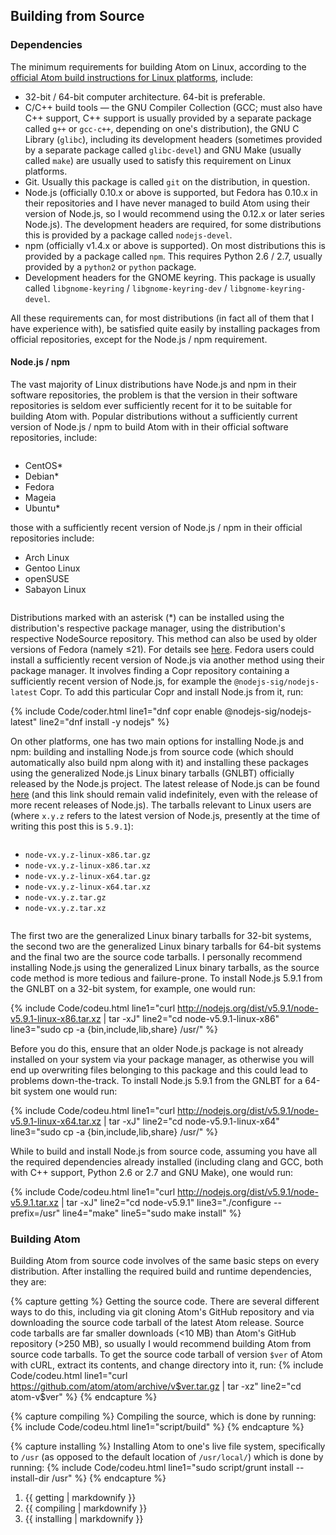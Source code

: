 ## Building from Source

### Dependencies
The minimum requirements for building Atom on Linux, according to the [official Atom build instructions for Linux platforms](https://github.com/atom/atom/blob/master/docs/build-instructions/linux.md), include:

* 32-bit / 64-bit computer architecture. 64-bit is preferable.
* C/C++ build tools &mdash; the GNU Compiler Collection (GCC; must also have C++ support, C++ support is usually provided by a separate package called `g++` or `gcc-c++`, depending on one's distribution), the GNU C Library (`glibc`), including its development headers (sometimes provided by a separate package called `glibc-devel`) and GNU Make (usually called `make`) are usually used to satisfy this requirement on Linux platforms.
* Git. Usually this package is called `git` on the distribution, in question.
* Node.js (officially 0.10.x or above is supported, but Fedora has 0.10.x in their repositories and I have never managed to build Atom using their version of Node.js, so I would recommend using the 0.12.x or later series Node.js). The development headers are required, for some distributions this is provided by a package called `nodejs-devel`.
* npm (officially v1.4.x or above is supported). On most distributions this is provided by a package called `npm`. This requires Python 2.6 / 2.7, usually provided by a `python2` or `python` package.
* Development headers for the GNOME keyring. This package is usually called `libgnome-keyring` / `libgnome-keyring-dev` / `libgnome-keyring-devel`.

All these requirements can, for most distributions (in fact all of them that I have experience with), be satisfied quite easily by installing packages from official repositories, except for the Node.js / npm requirement.

#### Node.js / npm
The vast majority of Linux distributions have Node.js and npm in their software repositories, the problem is that the version in their software repositories is seldom ever sufficiently recent for it to be suitable for building Atom with. Popular distributions without a sufficiently current version of Node.js / npm to build Atom with in their official software repositories, include:
<div class="div-col columns column-count column-count-6" style="-moz-column-count: 6; -webkit-column-count: 6; column-count: 6;">
  <ul>
    <li>CentOS*</li>
    <li>Debian*</li>
    <li>Fedora</li>
    <li>Mageia</li>
    <li>Ubuntu*</li>
  </ul>
</div>
those with a sufficiently recent version of Node.js / npm in their official repositories include:
<div class="div-col columns column-count column-count-5" style="-moz-column-count: 5; -webkit-column-count: 5; column-count: 5;">
  <ul>
    <li>Arch Linux</li>
    <li>Gentoo Linux</li>
    <li>openSUSE</li>
    <li>Sabayon Linux</li>
  </ul>
</div>

Distributions marked with an asterisk (&#42;) can be installed using the distribution's respective package manager, using the distribution's respective NodeSource repository. This method can also be used by older versions of Fedora (namely &le;21). For details see [here](https://nodejs.org/en/download/package-manager/). Fedora users could install a sufficiently recent version of Node.js via another method using their package manager. It involves finding a Copr repository containing a sufficiently recent version of Node.js, for example the `@nodejs-sig/nodejs-latest` Copr. To add this particular Copr and install Node.js from it, run:

{% include Code/coder.html line1="dnf copr enable @nodejs-sig/nodejs-latest" line2="dnf install -y nodejs" %}

On other platforms, one has two main options for installing Node.js and npm: building and installing Node.js from source code (which should automatically also build npm along with it) and installing these packages using the generalized Node.js Linux binary tarballs (GNLBT) officially released by the Node.js project. The latest release of Node.js can be found [here](http://nodejs.org/dist/latest/) (and this link should remain valid indefinitely, even with the release of more recent releases of Node.js). The tarballs relevant to Linux users are (where `x.y.z` refers to the latest version of Node.js, presently at the time of writing this post this is `5.9.1`):

<div class="div-col columns column-count column-count-2" style="-moz-column-count: 2; -webkit-column-count: 2; column-count: 2;">
  <ul>
    <li><code>node-vx.y.z-linux-x86.tar.gz</code></li>
    <li><code>node-vx.y.z-linux-x86.tar.xz</code></li>
    <li><code>node-vx.y.z-linux-x64.tar.gz</code></li>
    <li><code>node-vx.y.z-linux-x64.tar.xz</code></li>
    <li><code>node-vx.y.z.tar.gz</code></li>
    <li><code>node-vx.y.z.tar.xz</code></li>
  </ul>
</div>

The first two are the generalized Linux binary tarballs for 32-bit systems, the second two are the generalized Linux binary tarballs for 64-bit systems and the final two are the source code tarballs. I personally recommend installing Node.js using the generalized Linux binary tarballs, as the source code method is more tedious and failure-prone. To install Node.js 5.9.1 from the GNLBT on a 32-bit system, for example, one would run:

{% include Code/codeu.html line1="curl http://nodejs.org/dist/v5.9.1/node-v5.9.1-linux-x86.tar.xz | tar -xJ" line2="cd node-v5.9.1-linux-x86" line3="sudo cp -a {bin,include,lib,share} /usr/" %}

Before you do this, ensure that an older Node.js package is not already installed on your system via your package manager, as otherwise you will end up overwriting files belonging to this package and this could lead to problems down-the-track. To install Node.js 5.9.1 from the GNLBT for a 64-bit system one would run:

{% include Code/codeu.html line1="curl http://nodejs.org/dist/v5.9.1/node-v5.9.1-linux-x64.tar.xz | tar -xJ" line2="cd node-v5.9.1-linux-x64" line3="sudo cp -a {bin,include,lib,share} /usr/" %}

While to build and install Node.js from source code, assuming you have all the required dependencies already installed (including clang and GCC, both with C++ support, Python 2.6 or 2.7 and GNU Make), one would run:

{% include Code/codeu.html line1="curl http://nodejs.org/dist/v5.9.1/node-v5.9.1.tar.xz | tar -xJ" line2="cd node-v5.9.1" line3="./configure --prefix=/usr" line4="make" line5="sudo make install" %}

### Building Atom
Building Atom from source code involves of the same basic steps on every distribution. After installing the required build and runtime dependencies, they are:

{% capture getting %}
Getting the source code. There are several different ways to do this, including via git cloning Atom's GitHub repository and via downloading the source code tarball of the latest Atom release. Source code tarballs are far smaller downloads (<10 MB) than Atom's GitHub repository (>250 MB), so usually I would recommend building Atom from source code tarballs. To get the source code tarball of version `$ver` of Atom with cURL, extract its contents, and change directory into it, run:
{% include Code/codeu.html line1="curl https://github.com/atom/atom/archive/v$ver.tar.gz | tar -xz" line2="cd atom-v$ver" %}
{% endcapture %}

{% capture compiling %}
Compiling the source, which is done by running:
{% include Code/codeu.html line1="script/build" %}
{% endcapture %}

{% capture installing %}
Installing Atom to one's live file system, specifically to `/usr` (as opposed to the default location of `/usr/local/`) which is done by running:
{% include Code/codeu.html line1="sudo script/grunt install --install-dir /usr" %}
{% endcapture %}
<ol>
  <li>{{ getting | markdownify }}</li>
  <li>{{ compiling | markdownify }}</li>
  <li>{{ installing | markdownify }}</li>
</ol>

